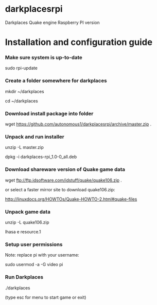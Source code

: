 darkplacesrpi
=============

Darkplaces Quake engine Raspberry PI version

Installation and configuration guide
====================================

<h3>Make sure system is up-to-date</h3>

sudo rpi-update

<h3>Create a folder somewhere for darkplaces</h3>

mkdir ~/darkplaces

cd ~/darkplaces

<h3>Download install package into folder</h3>

wget https://github.com/autonomous1/darkplacesrpi/archive/master.zip .

<h3>Unpack and run installer</h3>

unzip -L master.zip

dpkg -i darkplaces-rpi_1.0-0_all.deb

<h3>Download shareware version of Quake game data</h3>

wget ftp://ftp.idsoftware.com/idstuff/quake/quake106.zip .

or select a faster mirror site to download quake106.zip:

http://linuxdocs.org/HOWTOs/Quake-HOWTO-2.html#quake-files

<h3>Unpack game data</h3>

unzip -L quake106.zip

lhasa e resource.1

<h3>Setup user permissions</h3>

Note: replace pi with your username:

sudo usermod -a -G video pi

<h3>Run Darkplaces</h3>

./darkplaces

(type esc for menu to start game or exit)
